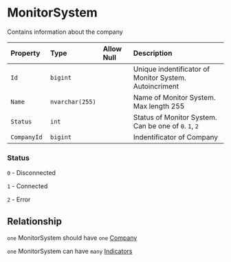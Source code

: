 # MonitorSystem

Contains information about the company


| Property        | Type            | Allow Null | Description                                                     |
| :-------------- | :-------------- | :--------- | :-------------------------------------------------------------- |
| `Id`            | `bigint`        |            | Unique indentificator of Monitor System. Autoincriment          |
| `Name`          | `nvarchar(255)` |            | Name of Monitor System. Max length 255                          |
| `Status`        | `int`           |            | Status of Monitor System. Can be one of `0`. `1`, `2`           |
| `CompanyId `    | `bigint`        |            | Indentificator of Company                                       |

### Status
`0` - Disconnected

`1` - Connected

`2` - Error

## Relationship

`one` MonitorSystem should have `one` [Company](./Company.md)

`one` MonitorSystem can have `many` [Indicators](./Indicator.md)
